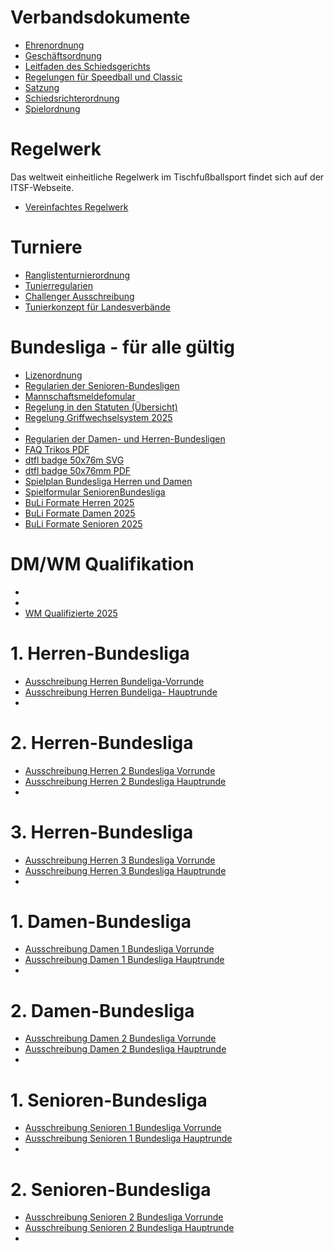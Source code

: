 # Verbandsdokumente

- [Ehrenordnung](docs/ehrenordnung.md)
- [Geschäftsordnung](docs/geschaeftsordnung.md)
- [Leitfaden des Schiedsgerichts](docs/leitfaden_des_schiedsgerichts.md)
- [Regelungen für Speedball und Classic](docs/regelungen_fuer_speedball_und_classic.md)
- [Satzung](docs/satzung.md)
- [Schiedsrichterordnung](docs/schiedsrichterordnung.md)
- [Spielordnung](docs/spielordnung.md)


# Regelwerk
Das weltweit einheitliche Regelwerk im Tischfußballsport findet sich auf der ITSF-Webseite.

- [Vereinfachtes Regelwerk](./assets/pdf/Regelwerk_vereinfacht.pdf)

# Turniere

- [Ranglistenturnierordnung](docs/Ranglistenturnierordnung.md)
- [Tunierregularien](./assets/pdf/Turnierregularien.pdf)
- [Challenger Ausschreibung](./assets/pdf/Challenger_Ausschreibung_Vorlage.pdf)
- [Tunierkonzept für Landesverbände](./assets/pdf/Turnierkonzept_fr_Landesverbaende.pdf)

# Bundesliga - für alle gültig

- [Lizenordnung](./docs/Lizenzordnung.md)
- [Regularien der Senioren-Bundesligen](./docs/Regularien_der_Senioren_Bundesligen.md)
- [Mannschaftsmeldefomular](./assets/pdf/Formular_Mannschaftsmeldung_2025.xlsx)
- [Regelung in den Statuten (Übersicht)](./assets/pdf/Regelungen.pdf)
- [Regelung Griffwechselsystem 2025](./assets/pdf/Regelung_Griffwechselsystem.pdf)
- [](./)
- [Regularien der Damen- und Herren-Bundesligen](./docs/Regularien_der_Damen_und_Herren_Bundesligen.md)
- [FAQ Trikos PDF](./assets/pdf/FAQ_Trikot.pdf)
- [dtfl badge 50x76m SVG](./assets/pdf/dtfl-badge-50x76mm.svg)
- [dtfl badge 50x76mm PDF](./assets/pdf/dtfl-badge-50x76mm.pdf)
- [Spielplan Bundesliga Herren und Damen](./assets/pdf/Bundesliga_Spielplan.pdf)
- [Spielformular SeniorenBundesliga](./assets/pdf/Spielformular_SeniorenBundesliga.pdf)
- [BuLi Formate Herren 2025](./assets/pdf/Bundesligen_Herren.pdf)
- [BuLi Formate Damen 2025](./assets/pdf/Bundesligen_Damen.pdf)
- [BuLi Formate Senioren 2025](./assets/pdf/Bundesligen_Senioren.pdf)

# DM/WM Qualifikation

- [](./)
- [](./)
- [WM Qualifizierte 2025](./assets/pdf/WM_Qualifizierte_2025.pdf)

# 1. Herren-Bundesliga

- [Ausschreibung Herren Bundeliga-Vorrunde](./assets/pdf/Ausschreibung_Herren_Bundesligen-Vorrunde.pdf)
- [Ausschreibung Herren Bundeliga- Hauptrunde](./assets/pdf/Ausschreibung_12Herren_Bundesliga-Hauptrunde.pdf)
- [](./)

# 2. Herren-Bundesliga

- [Ausschreibung Herren 2 Bundesliga Vorrunde](./assets/pdf/Ausschreibung_Herren_2_Bundesligen-Vorrunde.pdf)
- [Ausschreibung Herren 2 Bundesliga Hauptrunde](./assets/pdf/Ausschreibung_2_Herren_Bundesliga-Hauptrunde.pdf)
- [](./)

# 3. Herren-Bundesliga

- [Ausschreibung Herren 3 Bundesliga Vorrunde](./assets/pdf/Ausschreibung_3_Herren_Bundesligen-Vorrunde.pdf)
- [Ausschreibung Herren 3 Bundesliga Hauptrunde](./assets/pdf/Ausschreibung_3_Herren_Bundesliga-Hauptrunde.pdf)
- [](./)

# 1. Damen-Bundesliga

- [Ausschreibung Damen 1 Bundesliga Vorrunde](./assets/pdf/Ausschreibung_1_Damen_Bundesligen-Vorrunde.pdf)
- [Ausschreibung Damen 1 Bundesliga Hauptrunde](./assets/pdf/Ausschreibung_Damen_1_Bundesligen-Hauptrunde.pdf)
- [](./)

# 2. Damen-Bundesliga

- [Ausschreibung Damen 2 Bundesliga Vorrunde](./assets/pdf/Ausschreibung_2_Damen_Bundesligen-Vorrunde.pdf)
- [Ausschreibung Damen 2 Bundesliga Hauptrunde](./assets/pdf/Ausschreibung_2_Damen_Bundesligen-Hauptrunde.pdf)
- [](./)

# 1. Senioren-Bundesliga

- [Ausschreibung Senioren 1 Bundesliga Vorrunde](./assets/pdf/Ausschreibung_1_Senioren_2025_Vorrunde.pdf)
- [Ausschreibung Senioren 1 Bundesliga Hauptrunde](./assets/pdf/Ausschreibung_1_Senioren_2025_Hauptrunde.pdf)
- [](./)

# 2. Senioren-Bundesliga

- [Ausschreibung Senioren 2 Bundesliga Vorrunde](./assets/pdf/Ausschreibung_2_Senioren_2025_Vorrunde.pdf)
- [Ausschreibung Senioren 2 Bundesliga Hauptrunde](./assets/pdf/Ausschreibung_2_Senioren_2025_Hauptrunde.pdf)
- [](./)
